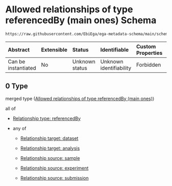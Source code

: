 # Allowed relationships of type referencedBy (main ones) Schema

```txt
https://raw.githubusercontent.com/EbiEga/ega-metadata-schema/main/schemas/EGA.assay.json#/properties/assayRelationships/items/allOf/1/anyOf/0
```



| Abstract            | Extensible | Status         | Identifiable            | Custom Properties | Additional Properties | Access Restrictions | Defined In                                                                 |
| :------------------ | :--------- | :------------- | :---------------------- | :---------------- | :-------------------- | :------------------ | :------------------------------------------------------------------------- |
| Can be instantiated | No         | Unknown status | Unknown identifiability | Forbidden         | Allowed               | none                | [EGA.assay.json\*](../../../schemas/EGA.assay.json "open original schema") |

## 0 Type

merged type ([Allowed relationships of type referencedBy (main ones)](ega-3-properties-assay-relationships-items-allof-relationship-constraints-for-an-assay-anyof-allowed-relationships-of-type-referencedby-main-ones.md))

all of

* [Relationship type: referencedBy](ega-4-defs-relationship-type-referencedby.md "check type definition")

* any of

  * [Relationship target: dataset](ega-4-defs-relationship-target-dataset.md "check type definition")

  * [Relationship target: analysis](ega-4-defs-relationship-target-analysis.md "check type definition")

  * [Relationship source: sample](ega-4-defs-relationship-source-sample.md "check type definition")

  * [Relationship source: experiment](ega-4-defs-relationship-source-experiment.md "check type definition")

  * [Relationship source: submission](ega-4-defs-relationship-source-submission.md "check type definition")
